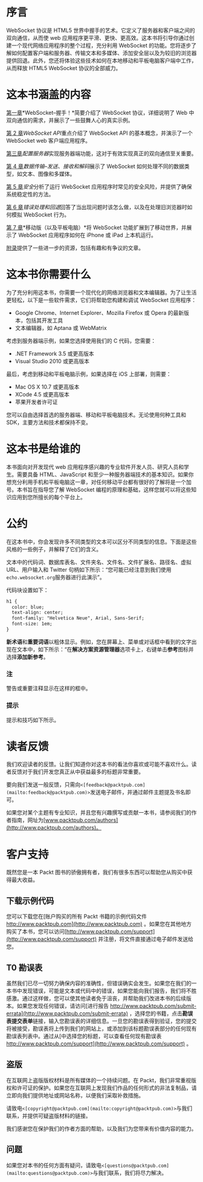 # 序言

WebSocket 协议是 HTML5 世界中握手的艺术。它定义了服务器和客户端之间的双向通信，从而使 web 应用程序更平滑、更快、更高效。这本书将引导你通过创建一个现代网络应用程序的整个过程，充分利用 WebSocket 的功能。您将逐步了解如何配置客户端和服务器、传输文本和多媒体、添加安全层以及为较旧的浏览器提供回退。此外，您还将体验这些技术如何在本地移动和平板电脑客户端中工作，从而释放 HTML5 WebSocket 协议的全部威力。

# 这本书涵盖的内容

[第一章](01.html "Chapter 1. WebSocket – a Handshake!")*WebSocket–握手！*简要介绍了 WebSocket 协议，详细说明了 Web 中双向通信的需求，并展示了一些鼓舞人心的真实示例。

[第 2 章](02.html "Chapter 2. The WebSocket API")*WebSocket API*重点介绍了 WebSocket API 的基本概念，并演示了一个 WebSocket web 客户端应用程序。

[第三章](03.html "Chapter 3. Configuring the Server")*配置服务器*实现服务器端功能，这对于有效实现真正的双向通信至关重要。

[第 4 章](04.html "Chapter 4. Data Transfer – Sending, Receiving, and Decoding")*数据传输–发送、接收和解码*展示了 WebSocket 如何处理不同的数据类型，如文本、图像和多媒体。

[第 5 章](05.html "Chapter 5. Security")*安全*分析了运行 WebSocket 应用程序时常见的安全风险，并提供了确保系统稳定性的方法。

[第 6 章](06.html "Chapter 6. Error Handling and Fallbacks")*错误处理和回退*回答了当出现问题时该怎么做，以及在处理旧浏览器时如何模拟 WebSocket 行为。

[第 7 章](07.html "Chapter 7. Going Mobile (and Tablet, Too)")*移动版（以及平板电脑）*将 WebSocket 功能扩展到了移动世界，并展示了 WebSocket 应用程序如何在 iPhone 或 iPad 上本机运行。

[附录](08.html "Appendix A. Appendix")提供了一些进一步的资源，包括有趣和有争议的文章。

# 这本书你需要什么

为了充分利用这本书，你需要一个现代化的网络浏览器和文本编辑器。为了让生活更轻松，以下是一些软件需求，它们将帮助您构建和调试 WebSocket 应用程序：

*   Google Chrome、Internet Explorer、Mozilla Firefox 或 Opera 的最新版本，包括其开发工具
*   文本编辑器，如 Aptana 或 WebMatrix

考虑到服务器端示例，如果您选择使用我们的 C 代码，您需要：

*   .NET Framework 3.5 或更高版本
*   Visual Studio 2010 或更高版本

最后，考虑到移动和平板电脑示例，如果选择在 iOS 上部署，则需要：

*   Mac OS X 10.7 或更高版本
*   XCode 4.5 或更高版本
*   苹果开发者许可证

您可以自由选择首选的服务器端、移动和平板电脑技术。无论使用何种工具和 SDK，主要方法和技术都保持不变。

# 这本书是给谁的

本书面向对开发现代 web 应用程序感兴趣的专业软件开发人员、研究人员和学生。需要具备 HTML、JavaScript 和至少一种服务器端技术的基本知识。如果你想充分利用手机和平板电脑这一章，对任何移动平台都有很好的了解将是一个加号。本书旨在指导您了解 WebSocket 编程的原理和基础，这样您就可以将这些知识应用到您所擅长的每个平台上。

# 公约

在这本书中，你会发现许多不同类型的文本可以区分不同类型的信息。下面是这些风格的一些例子，并解释了它们的含义。

文本中的代码词、数据库表名、文件夹名、文件名、文件扩展名、路径名、虚拟 URL、用户输入和 Twitter 句柄如下所示：“您可能已经注意到我们使用`echo.websocket.org`服务器进行此演示”。

代码块设置如下：

```html
h1 {
  color: blue;
  text-align: center;
  font-family: "Helvetica Neue", Arial, Sans-Serif;
  font-size: 1em;
}
```

**新术语**和**重要词语**以粗体显示。例如，您在屏幕上、菜单或对话框中看到的文字出现在文本中，如下所示：“在**解决方案资源管理器**选项卡上，右键单击**参考**图标并选择**添加新参考**。

### 注

警告或重要注释显示在这样的框中。

### 提示

提示和技巧如下所示。

# 读者反馈

我们欢迎读者的反馈。让我们知道你对这本书的看法你喜欢或可能不喜欢什么。读者反馈对于我们开发您真正从中获益最多的标题非常重要。

要向我们发送一般反馈，只需向`<[feedback@packtpub.com](mailto:feedback@packtpub.com)>`发送电子邮件，并通过邮件主题提及书名即可。

如果您对某个主题有专业知识，并且您有兴趣撰写或贡献一本书，请参阅我们的作者指南，网址为[www.packtpub.com/authors](http://www.packtpub.com/authors)。

# 客户支持

既然您是一本 Packt 图书的骄傲拥有者，我们有很多东西可以帮助您从购买中获得最大收益。

## 下载示例代码

您可以下载您在[账户购买的所有 Packt 书籍的示例代码文件 http://www.packtpub.com](http://www.packtpub.com) 。如果您在其他地方购买了本书，您可以访问[http://www.packtpub.com/support](http://www.packtpub.com/support) 并注册，将文件直接通过电子邮件发送给您。

## T0 勘误表

虽然我们已尽一切努力确保内容的准确性，但错误确实会发生。如果您在我们的一本书中发现错误，可能是文本或代码中的错误，如果您能向我们报告，我们将不胜感激。通过这样做，您可以使其他读者免于沮丧，并帮助我们改进本书的后续版本。如果您发现任何错误，请访问[进行报告 http://www.packtpub.com/submit-errata](http://www.packtpub.com/submit-errata) ，选择您的书籍，点击**勘误表****提交****表单**链接，输入您勘误表的详细信息。一旦您的勘误表得到验证，您的提交将被接受，勘误表将上传到我们的网站上，或添加到该标题勘误表部分的任何现有勘误表列表中。通过从[中选择您的标题，可以查看任何现有勘误表 http://www.packtpub.com/support](http://www.packtpub.com/support) 。

## 盗版

在互联网上盗版版权材料是所有媒体的一个持续问题。在 Packt，我们非常重视版权和许可证的保护。如果您在互联网上发现我们作品的任何形式的非法复制品，请立即向我们提供地址或网站名称，以便我们采取补救措施。

请致电`<[copyright@packtpub.com](mailto:copyright@packtpub.com)>`与我们联系，并提供可疑盗版材料的链接。

我们感谢您在保护我们的作者方面的帮助，以及我们为您带来有价值内容的能力。

## 问题

如果您对本书的任何方面有疑问，请致电`<[questions@packtpub.com](mailto:questions@packtpub.com)>`与我们联系，我们将尽力解决。